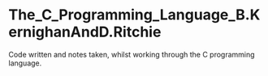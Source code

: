 # The_C_Programming_Language_B.KernighanAndD.Ritchie
Code written and notes taken, whilst working through the C programming language.
